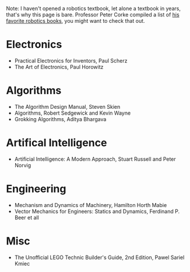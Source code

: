 Note: I haven't opened a robotics textbook, let alone a textbook in years, that's why this page is bare. 
Professor Peter Corke compiled a list of [his favorite robotics books](https://petercorke.com/resources/interesting-books/), you might want to check that out.

# Electronics
- Practical Electronics for Inventors, Paul Scherz
- The Art of Electronics, Paul Horowitz

# Algorithms
- The Algorithm Design Manual, Steven Skien
- Algorithms, Robert Sedgewick and Kevin Wayne
- Grokking Algorithms, Aditya Bhargava

# Artifical Intelligence
-  Artificial Intelligence: A Modern Approach, Stuart Russell and Peter Norvig

# Engineering
- Mechanism and Dynamics of Machinery, Hamilton Horth Mabie
- Vector Mechanics for Engineers: Statics and Dynamics, Ferdinand P. Beer et all

# Misc
- The Unofficial LEGO Technic Builder's Guide, 2nd Edition, Pawel Sariel Kmiec
